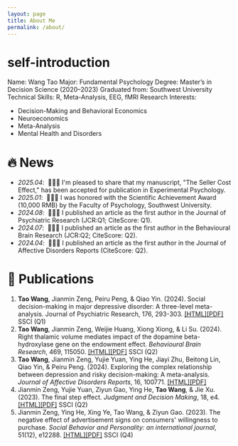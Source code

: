```yaml
---
layout: page
title: About Me
permalink: /about/
---
```


# self-introduction

Name: Wang Tao
Major: Fundamental Psychology
Degree: Master’s in Decision Science (2020–2023)
Graduated from: Southwest University
Technical Skills: R, Meta-Analysis, EEG, fMRI
Research Interests: 
- Decision-Making and Behavioral Economics 
- Neuroeconomics
- Meta-Analysis
- Mental Health and Disorders


# 🔥 News

- *2025.04*: &nbsp;🎉🎉🎉 I'm pleased to share that my manuscript, "The Seller Cost Effect," has been accepted for publication in Experimental Psychology.
- *2025.01*: &nbsp;🎉🎉🎉 I was honored with the Scientific Achievement Award (10,000 RMB) by the Faculty of Psychology, Southwest University.
- *2024.08*: &nbsp;🎉🎉🎉 I published an article as the first author in the Journal of Psychiatric Research (JCR:Q1; CiteScore: Q1). 
- *2024.07*: &nbsp;🎉🎉🎉 I published an article as the first author in the Behavioural Brain Research (JCR:Q2; CiteScore: Q2).
- *2024.04*: &nbsp;🎉🎉🎉 I published an article as the first author in the Journal of Affective Disorders Reports (CiteScore: Q2).


# 📝 Publications

1.  **Tao Wang**, Jianmin Zeng, Peiru Peng, & Qiao Yin. (2024). Social decision-making in major depressive disorder: A three-level meta-analysis. Journal of Psychiatric Research, 176, 293-303. [[HTML]](https://doi.org/https://doi.org/10.1016/j.jpsychires.2024.06.026)[[PDF]](/pdf/Wangt-2024-06.pdf) SSCI (Q1)
2.  **Tao Wang**, Jianmin Zeng, Weijie Huang, Xiong Xiong, & Li Su. (2024). Right thalamic volume mediates impact of the dopamine beta-hydroxylase gene on the endowment effect. *Behavioural Brain Research*, 469, 115050. [[HTML]](https://doi.org/https://doi.org/10.1016/j.bbr.2024.115050)[[PDF]](/pdf/WangT-2024-05.pdf) SSCI (Q2)
3.  **Tao Wang**, Jianmin Zeng, Yujie Yuan, Ying He, Jiayi Zhu, Beitong Lin, Qiao Yin, & Peiru Peng. (2024). Exploring the complex relationship between depression and risky decision-making: A meta-analysis. *Journal of Affective Disorders Reports*, 16, 100771.  [[HTML]](https://doi.org/https://doi.org/10.1016/j.jadr.2024.100771)[[PDF]](/pdf/WangT-2024-04.pdf)
4.  Jianmin Zeng, Yujie Yuan, Ziyun Gao, Ying He, **Tao Wang**, & Jie Xu. (2023). The final step effect. *Judgment and Decision Making*, 18, e4.  [[HTML]](https://doi.org/10.1017/jdm.2022.4)[[PDF]](/pdf/YuanYJ-2023-06.pdf) SSCI (Q2)
5.  Jianmin Zeng, Ying He, Xing Ye, Tao Wang, & Ziyun Gao. (2023). The negative effect of advertisement signs on consumers' willingness to purchase. *Social Behavior and Personality: an international journal*, 51(12), e12288. [[HTML]](https://doi.org/10.2224/sbp.12288)[[PDF]](/pdf/HeY-2023-12.pdf) SSCI (Q4)

